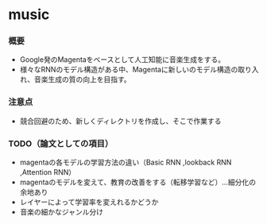 # music

### 概要
* Google発のMagentaをベースとして人工知能に音楽生成をする。
* 様々なRNNのモデル構造がある中、Magentaに新しいのモデル構造の取り入れ、音楽生成の質の向上を目指す。

### 注意点
* 競合回避のため、新しくディレクトリを作成し、そこで作業する

### TODO（論文としての項目）

  * magentaの各モデルの学習方法の違い（Basic RNN ,lookback RNN ,Attention RNN）
  * magentaのモデルを変えて、教育の改善をする（転移学習など）...細分化の余地あり
  * レイヤーによって学習率を変えれるかどうか
  * 音楽の細かなジャンル分け
